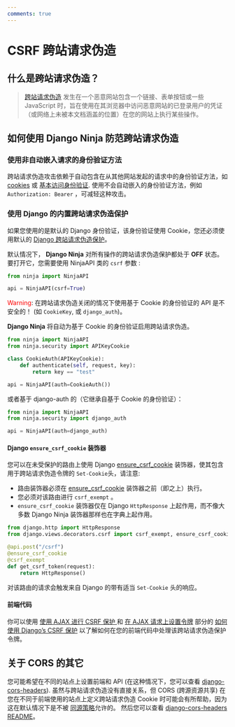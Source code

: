 ```yaml
---
comments: true
---
```

# CSRF 跨站请求伪造

## 什么是跨站请求伪造？
> [跨站请求伪造](https://en.wikipedia.org/wiki/Cross-site_request_forgery) 发生在一个恶意网站包含一个链接、表单按钮或一些 JavaScript 时，旨在使用在其浏览器中访问恶意网站的已登录用户的凭证（或网络上未被本文档涵盖的位置）在您的网站上执行某些操作。


## 如何使用 Django Ninja 防范跨站请求伪造
### 使用非自动嵌入请求的身份验证方法
跨站请求伪造攻击依赖于自动包含在从其他网站发起的请求中的身份验证方法，如 [cookies](https://en.wikipedia.org/wiki/HTTP_cookie) 或 [基本访问身份验证](https://en.wikipedia.org/wiki/Basic_access_authentication).
使用不会自动嵌入的身份验证方法，例如 `Authorization: Bearer` ，可减轻这种攻击。


### 使用 Django 的内置跨站请求伪造保护
如果您使用的是默认的 Django 身份验证，该身份验证使用 Cookie，您还必须使用默认的 [Django 跨站请求伪造保护](https://docs.djangoproject.com/en/4.2/ref/csrf/)。


默认情况下， **Django Ninja** 对所有操作的跨站请求伪造保护都处于 **OFF** 状态。
要打开它，您需要使用 NinjaAPI 类的 `csrf` 参数 :

```python hl_lines="3"
from ninja import NinjaAPI

api = NinjaAPI(csrf=True)
```

<span style="color: red;">Warning</span>: 在跨站请求伪造关闭的情况下使用基于 Cookie 的身份验证的 API 是不安全的！ (如 `CookieKey`, 或 `django_auth`)。


**Django Ninja** 将自动为基于 Cookie 的身份验证启用跨站请求伪造。


```python hl_lines="8"
from ninja import NinjaAPI
from ninja.security import APIKeyCookie

class CookieAuth(APIKeyCookie):
    def authenticate(self, request, key):
        return key == "test"

api = NinjaAPI(auth=CookieAuth())

```


或者基于 django-auth 的（它继承自基于 Cookie 的身份验证）：

```python hl_lines="4"
from ninja import NinjaAPI
from ninja.security import django_auth

api = NinjaAPI(auth=django_auth)
```


#### Django `ensure_csrf_cookie` 装饰器
您可以在未受保护的路由上使用 Django [ensure_csrf_cookie](https://docs.djangoproject.com/en/4.2/ref/csrf/#django.views.decorators.csrf.ensure_csrf_cookie) 装饰器，使其包含用于跨站请求伪造令牌的 `Set-Cookie`头，请注意:
- 路由装饰器必须在 [ensure_csrf_cookie](https://docs.djangoproject.com/en/4.2/ref/csrf/#django.views.decorators.csrf.ensure_csrf_cookie) 装饰器之前（即之上）执行。
- 您必须对该路由进行 `csrf_exempt` 。
-  `ensure_csrf_cookie` 装饰器仅在 Django `HttpResponse` 上起作用，而不像大多数 Django Ninja 装饰器那样也在字典上起作用。
```python hl_lines="4"
from django.http import HttpResponse
from django.views.decorators.csrf import csrf_exempt, ensure_csrf_cookie

@api.post("/csrf")
@ensure_csrf_cookie
@csrf_exempt
def get_csrf_token(request):
    return HttpResponse()
```
对该路由的请求会触发来自 Django 的带有适当 `Set-Cookie` 头的响应。


#### 前端代码
你可以使用 [使用 AJAX 进行 CSRF 保护 ](https://docs.djangoproject.com/en/4.2/howto/csrf/#using-csrf-protection-with-ajax) 和 [在 AJAX 请求上设置令牌](https://docs.djangoproject.com/en/4.2/howto/csrf/#setting-the-token-on-the-ajax-request) 部分的 [如何使用 Django’s CSRF 保护](https://docs.djangoproject.com/en/4.2/howto/csrf/) 以了解如何在您的前端代码中处理该跨站请求伪造保护令牌。


## 关于 CORS 的其它
您可能希望在不同的站点上设置前端和 API (在这种情况下，您可以查看 [django-cors-headers](https://github.com/adamchainz/django-cors-headers)).
虽然与跨站请求伪造没有直接关系，但 CORS (跨源资源共享) 在您在不同于前端使用的站点上定义跨站请求伪造 Cookie 时可能会有所帮助，因为这在默认情况下是不被 [同源策略](https://developer.mozilla.org/en-US/docs/Web/Security/Same-origin_policy)允许的。
然后您可以查看 [django-cors-headers README](https://github.com/adamchainz/django-cors-headers#readme)。
